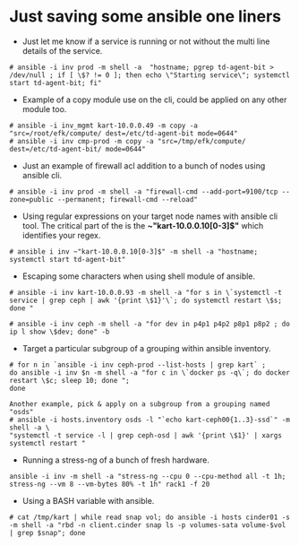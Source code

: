 # Just saving some ansible one liners

  * Just let me know if a service is running or not without the multi line
  details of the service.
  ```  
  # ansible -i inv prod -m shell -a  "hostname; pgrep td-agent-bit > /dev/null ; if [ \$? != 0 ]; then echo \"Starting service\"; systemctl start td-agent-bit; fi"
  ```

  * Example of a copy module use on the cli, could be applied on any other
  module too.
  ```
  # ansible -i inv_mgmt kart-10.0.0.49 -m copy -a "src=/root/efk/compute/ dest=/etc/td-agent-bit mode=0644"
  # ansible -i inv cmp-prod -m copy -a "src=/tmp/efk/compute/ dest=/etc/td-agent-bit/ mode=0644"
  ```

  * Just an example of firewall acl addition to a bunch of nodes using ansible cli.
  ```
  # ansible -i inv prod -m shell -a "firewall-cmd --add-port=9100/tcp --zone=public --permanent; firewall-cmd --reload"
  ```

  * Using regular expressions on your target node names with ansible cli tool.
  The critical part of the is the **~"kart-10.0.0.10[0-3]$"** which identifies your regex.
  ```
  # ansible i inv ~"kart-10.0.0.10[0-3]$" -m shell -a "hostname; systemctl start td-agent-bit"
  ```

  * Escaping some characters when using shell module of ansible.
  ```
  # ansible -i inv kart-10.0.0.93 -m shell -a "for s in \`systemctl -t service | grep ceph | awk '{print \$1}'\`; do systemctl restart \$s; done "

  # ansible -i inv ceph -m shell -a "for dev in p4p1 p4p2 p8p1 p8p2 ; do ip l show \$dev; done" -b
  ```

  * Target a particular subgroup of a grouping within ansible inventory.
  ```
  # for n in `ansible -i inv ceph-prod --list-hosts | grep kart` ;
  do ansible -i inv $n -m shell -a "for c in \`docker ps -q\`; do docker restart \$c; sleep 10; done ";
  done

  Another example, pick & apply on a subgroup from a grouping named "osds"
  # ansible -i hosts.inventory osds -l "`echo kart-ceph00{1..3}-ssd`" -m shell -a \
  "systemctl -t service -l | grep ceph-osd | awk '{print \$1}' | xargs systemctl restart "
  ```

  * Running a stress-ng of a bunch of fresh hardware.
  ```
  ansible -i inv -m shell -a "stress-ng --cpu 0 --cpu-method all -t 1h; stress-ng --vm 8 --vm-bytes 80% -t 1h" rack1 -f 20
  ```
  * Using a BASH variable with ansible.
  ```
  # cat /tmp/kart | while read snap vol; do ansible -i hosts cinder01 -s -m shell -a "rbd -n client.cinder snap ls -p volumes-sata volume-$vol | grep $snap"; done
  ```
